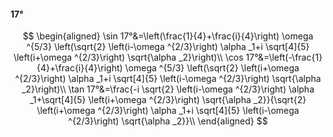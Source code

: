 #### 17°

$$
\begin{aligned}
\sin 17°&=\left(\frac{1}{4}+\frac{i}{4}\right) \omega ^{5/3} \left(\sqrt{2} \left(i-\omega ^{2/3}\right) \alpha _1+i \sqrt[4]{5} \left(i+\omega ^{2/3}\right)
\sqrt{\alpha _2}\right)\\
\cos 17°&=\left(-\frac{1}{4}+\frac{i}{4}\right) \omega ^{5/3} \left(\sqrt{2} \left(i+\omega ^{2/3}\right) \alpha _1+i \sqrt[4]{5} \left(i-\omega ^{2/3}\right)
\sqrt{\alpha _2}\right)\\
\tan 17°&=\frac{-i \sqrt{2} \left(i-\omega ^{2/3}\right) \alpha _1+\sqrt[4]{5} \left(i+\omega ^{2/3}\right) \sqrt{\alpha _2}}{\sqrt{2} \left(i+\omega ^{2/3}\right)
\alpha _1+i \sqrt[4]{5} \left(i-\omega ^{2/3}\right) \sqrt{\alpha _2}}\\
\end{aligned}
$$

